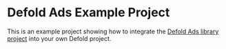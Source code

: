 # Defold Ads Example Project
This is an example project showing how to integrate the [Defold Ads library project](https://github.com/britzl/defads) into your own Defold project.
